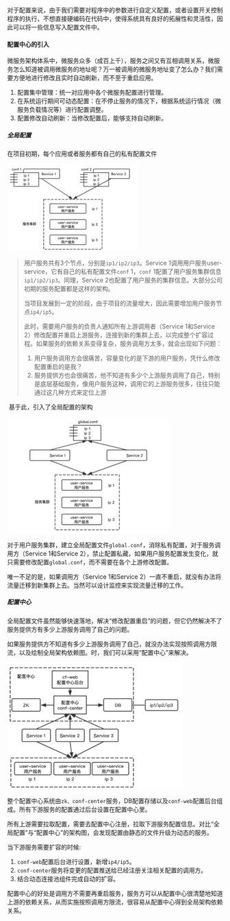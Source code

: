 对于配置来说，由于我们需要对程序中的参数进行自定义配置，或者设置开关控制程序的执行，不想直接硬编码在代码中，使得系统具有良好的拓展性和灵活性，因此可以将一些信息写入配置文件中。

#### 配置中心的引入

微服务架构体系中，微服务众多（成百上千），服务之间又有互相调用关系，微服务怎么知道被调用微服务的地址呢？万一被调用的微服务地址变了怎么办？我们需要方便地进行修改且实时自动刷新，而不至于重启应用。

1. 配置集中管理：统一对应用中各个微服务配置进行管理。
2. 在系统运行期间可动态配置：在不停止服务的情况下，根据系统运行情况（微服务负载情况等）进行配置调整。
3. 配置修改自动刷新：当修改配置后，能够支持自动刷新。

##### 全局配置

在项目初期，每个应用或者服务都有自己的私有配置文件

<img src="./img/私有配置架构.png" style="zoom:60%;" />

> 用户服务共有3个节点，分别是`ip1/ip2/ip3`。Service 1调用用户服务user-service，它有自己的私有配置文件`conf` 1，`conf` 1配置了用户服务集群信息`ip1/ip2/ip3`。同理，Service 2也配置了用户服务的集群信息。大部分公司初期的服务配置都是这样的架构。
>
> 当项目发展到一定的阶段，由于项目的流量增大，因此需要增加用户服务节点`ip4/ip5`。
>
> 此时，需要用户服务的负责人通知所有上游调用者（Service 1和Service 2）修改配置并重启上游服务，连接到新的集群上去，以完成整个扩容过程。如果服务的依赖关系变得复杂，服务调用方太多，就会出现如下问题：
>
> 1. 用户服务调用方会很痛苦，容量变化的是下游的用户服务，凭什么修改配置重启的是我？
> 2. 服务提供方也会很痛苦，他不知道有多少个上游服务调用了自己，特别是底层基础服务，像用户服务这种，调用它的上游服务很多，往往只能通过这几种方式来定位上游

​	基于此，引入了全局配置的架构

​	<img src="./img/全局配置架构.png" style="zoom:60%;" />

对于用户服务集群，建立全局配置文件`global.conf`，消除私有配置，对于服务调用方（Service 1和Service 2），禁止配置私藏，如果用户服务配置发生变化，就只需要修改配置`global.conf`，而不需要在各个上游修改配置。

唯一不足的是，如果调用方（Service 1和Service 2）一直不重启，就没有办法将流量迁移到新集群上去。当然可以设计监控来实现流量迁移的工作。

##### 配置中心

全局配置文件虽然能够快速落地，解决“修改配置重启”的问题，但它仍然解决不了服务提供方有多少上游服务调用了自己的问题。

如果服务提供方不知道有多少上游服务调用了自己，就没办法实现按照调用方限流，以及绘制全局架构依赖图。时，我们可以采用“配置中心”来解决。

<img src="./img/配置中心.png" style="zoom:60%;" />

整个配置中心系统由`zk、conf-center`服务，DB配置存储以及`conf-web`配置后台组成。所有下游服务的配置通过后台设置在配置中心里。

所有上游需要拉取配置，需要去配置中心注册，拉取下游服务配置信息。对比“全局配置”与“配置中心”的架构图，会发现配置由静态的文件升级为动态的服务。

当下游服务需要扩容的时候:

1. `conf-web`配置后台进行设置，新增`ip4/ip5`。
2. `conf-center`服务将变更的配置推送给已经注册关注相关配置的调用方。
3. 结合动态连接池组件完成自动的扩容。

配置中心的好处是调用方不需要再重启服务，服务方可以从配置中心很清楚地知道上游的依赖关系，从而实施按照调用方限流，很容易从配置中心得到全局架构依赖关系。